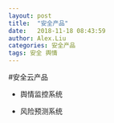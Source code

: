 ```yaml
---
layout: post
title:  "安全产品"
date:   2018-11-18 08:43:59
author: Alex.Liu
categories: 安全产品
tags: 安全 舆情
---
```



#安全云产品

* 舆情监控系统

* 风险预测系统
